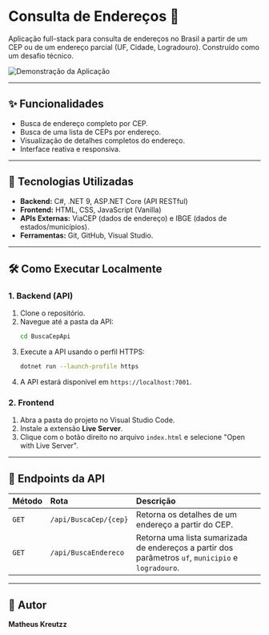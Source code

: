 # Consulta de Endereços 📍

Aplicação full-stack para consulta de endereços no Brasil a partir de um CEP ou de um endereço parcial (UF, Cidade, Logradouro). Construído como um desafio técnico.

![Demonstração da Aplicação]()

---

## ✨ Funcionalidades

- Busca de endereço completo por CEP.
- Busca de uma lista de CEPs por endereço.
- Visualização de detalhes completos do endereço.
- Interface reativa e responsiva.

---

## 🚀 Tecnologias Utilizadas

* **Backend:** C#, .NET 9, ASP.NET Core (API RESTful)
* **Frontend:** HTML, CSS, JavaScript (Vanilla)
* **APIs Externas:** ViaCEP (dados de endereço) e IBGE (dados de estados/municípios).
* **Ferramentas:** Git, GitHub, Visual Studio.

---

## 🛠️ Como Executar Localmente

### **1. Backend (API)**

1.  Clone o repositório.
2.  Navegue até a pasta da API:
    ```bash
    cd BuscaCepApi
    ```
3.  Execute a API usando o perfil HTTPS:
    ```bash
    dotnet run --launch-profile https
    ```
4.  A API estará disponível em `https://localhost:7001`.

### **2. Frontend**

1.  Abra a pasta do projeto no Visual Studio Code.
2.  Instale a extensão **Live Server**.
3.  Clique com o botão direito no arquivo `index.html` e selecione "Open with Live Server".

---

## 📝 Endpoints da API

| Método | Rota | Descrição |
| :--- | :--- | :--- |
| `GET` | `/api/BuscaCep/{cep}` | Retorna os detalhes de um endereço a partir do CEP. |
| `GET` | `/api/BuscaEndereco`| Retorna uma lista sumarizada de endereços a partir dos parâmetros `uf`, `municipio` e `logradouro`. |

---

## 👤 Autor

**Matheus Kreutzz**
